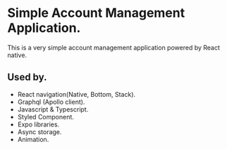 # Simple Account Management Application.

This is a very simple account management application powered by React native.

## Used by.

- React navigation(Native, Bottom, Stack).
- Graphql (Apollo client).
- Javascript & Typescript.
- Styled Component.
- Expo libraries.
- Async storage.
- Animation.
